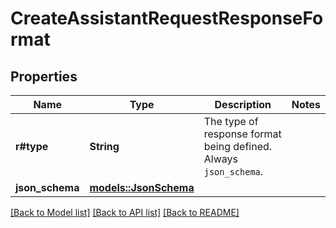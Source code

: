 # CreateAssistantRequestResponseFormat

## Properties

Name | Type | Description | Notes
------------ | ------------- | ------------- | -------------
**r#type** | **String** | The type of response format being defined. Always `json_schema`. | 
**json_schema** | [**models::JsonSchema**](JSON_schema.md) |  | 

[[Back to Model list]](../README.md#documentation-for-models) [[Back to API list]](../README.md#documentation-for-api-endpoints) [[Back to README]](../README.md)


